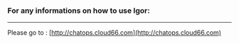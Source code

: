 <!-- post: -->


### For any informations on how to use Igor:
__________________________________________________________________

Please go to : [http://chatops.cloud66.com](http://chatops.cloud66.com)
